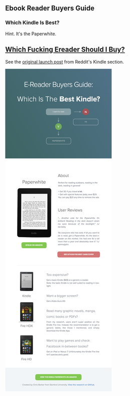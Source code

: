 ## Ebook Reader Buyers Guide
### Which Kindle Is Best?

Hint. It's the Paperwhite.

## [Which Fucking Ereader Should I Buy?](http://www.whichfuckingereadershouldibuy.com/)
See the [original launch post](http://www.reddit.com/r/kindle/comments/25cazz/i_think_i_finally_got_it_which_fucking_ereader/) from Reddit's Kindle section.


![The Best Ereader is conclusively the Amazon Kindle](https://raw.githubusercontent.com/cjbarber/best-kindle-infographic/master/best-amazon-kindle-paperwhite.jpg)

